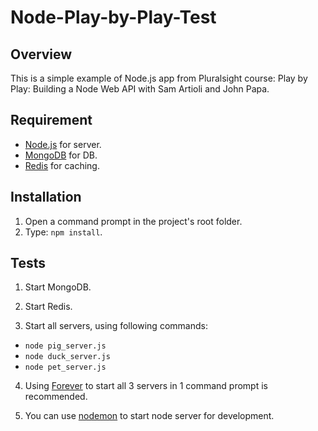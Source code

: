 # Node-Play-by-Play-Test

## Overview
This is a simple example of Node.js app from Pluralsight course: Play by Play: Building a Node Web API with Sam Artioli and John Papa.

## Requirement
* [Node.js](https://nodejs.org/) for server.
* [MongoDB](https://www.mongodb.com/) for DB.
* [Redis](http://redis.io/) for caching.

## Installation
1. Open a command prompt in the project's root folder.
2. Type: `npm install`.

## Tests
1. Start MongoDB.

2. Start Redis.

3. Start all servers, using following commands:

  * `node pig_server.js`
  * `node duck_server.js`
  * `node pet_server.js`

4. Using [Forever](https://github.com/foreverjs/forever) to start all 3 servers in 1 command prompt is recommended.

5. You can use [nodemon](https://github.com/remy/nodemon) to start node server for development.